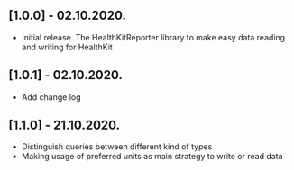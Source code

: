 ## [1.0.0] - 02.10.2020.

* Initial release. The HealthKitReporter library to make easy data reading and writing for HealthKit

## [1.0.1] - 02.10.2020.

* Add change log

## [1.1.0] - 21.10.2020.

* Distinguish queries between different kind of types
* Making usage of preferred units as main strategy to write or read data
